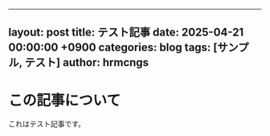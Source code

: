 
---
layout: post
title: テスト記事
date: 2025-04-21 00:00:00 +0900
categories: blog
tags: [サンプル, テスト]
author: hrmcngs
---
# この記事について

これはテスト記事です。
